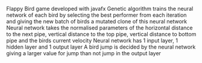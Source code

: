 Flappy Bird game developed with javafx
Genetic algorithm trains the neural network of each bird by selecting the best performer from each iteration and giving the new batch of birds a mutated clone of this neural network
Neural network takes the normalised parameters of the horizontal distance to the next pipe, vertical distance to the top pipe, vertical distance to bottom pipe and the birds current velocity
Neural network has 1 input layer, 1 hidden layer and 1 output layer
A bird jump is decided by the neural network giving a larger value for jump than not jump in the output layer

